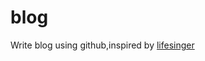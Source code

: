 blog
====

Write blog using github,inspired by [lifesinger](https://github.com/lifesinger/lifesinger.github.com/issues?q=label%3Ablog)
